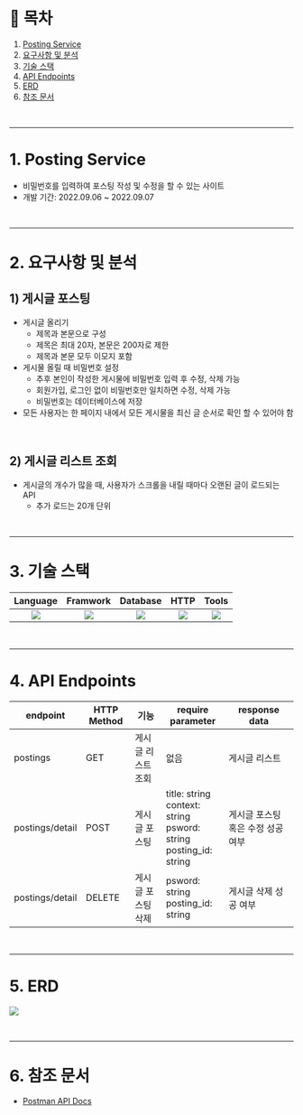 # 📎 목차

1. [Posting Service](#-Posting-Service)
2. [요구사항 및 분석](#-요구사항-및-분석)
4. [기술 스택](#-기술-스택)
5. [API Endpoints](#-api-endpoints)
6. [ERD](#-erd)
7. [참조 문서](#-참조-문서)

<br>

---

# 1. Posting Service
- 비밀번호를 입력하여 포스팅 작성 및 수정을 할 수 있는 사이트
- 개발 기간: 2022.09.06 ~ 2022.09.07

<br>

---


# 2. 요구사항 및 분석

## 1) 게시글 포스팅

- 게시글 올리기
    - 제목과 본문으로 구성
    - 제목은 최대 20자, 본문은 200자로 제한
    - 제목과 본문 모두 이모지 포함
- 게시물 올릴 때 비밀번호 설정
    - 추후 본인이 작성한 게시물에 비밀번호 입력 후 수정, 삭제 가능
    - 회원가입, 로그인 없이 비밀번호만 일치하면 수정, 삭제 가능
    - 비밀번호는 데이터베이스에 저장
- 모든 사용자는 한 페이지 내에서 모든 게시물을 최신 글 순서로 확인 할 수 있어야 함

<br>

## 2) 게시글 리스트 조회

- 게시글의 개수가 많을 때, 사용자가 스크롤을 내릴 때마다 오랜된 글이 로드되는 API
    - 추가 로드는 20개 단위


<br>

---



# 3. 기술 스택
Language | Framwork | Database | HTTP | Tools
| :----------------------------------------------------------------------------------------------------: | :----------------------------------------------------------------------------------------------------: | :--------------------------------------------------------------------------------------------------: | :----------------------------------------------------------------------------------------------------------: | :------------------------------------------------------------------------------------------------------: | 
| <img src="https://img.shields.io/badge/python-3776AB?style=for-the-badge&logo=python&logoColor=white"> | <img src="https://img.shields.io/badge/django-092E20?style=for-the-badge&logo=django&logoColor=white"> | <img src="https://img.shields.io/badge/mysql-4479A1?style=for-the-badge&logo=mysql&logoColor=white"> | <img src="https://img.shields.io/badge/postman-FF6C37?style=for-the-badge&logo=postman&logoColor=white"> | <img src="https://img.shields.io/badge/git-F05032?style=for-the-badge&logo=git&logoColor=white"> 


<br>

---

# 4. API Endpoints
| endpoint | HTTP Method | 기능   | require parameter                                                                                                   | response data |
|----------|-------------|------|---------------------------------------------------------------------------------------------------------------------|---------------|
| postings  | GET   | 게시글 리스트 조회 |  없음  | 게시글 리스트 |
| postings/detail  | POST     | 게시글 포스팅  | title: string <br/>context: string <br/> psword: string <br/> posting_id: string   | 게시글 포스팅 혹은 수정 성공 여부   |
| postings/detail  | DELETE   | 게시글 포스팅 삭제|  psword: string <br/> posting_id: string  | 게시글 삭제 성공 여부 |


<br>

---

# 5. ERD
![](https://user-images.githubusercontent.com/65996045/188551914-6d04a270-c673-4b26-bb8d-247821186172.png)

<br>

---

# 6. 참조 문서
- [Postman API Docs](https://documenter.getpostman.com/view/11682851/VUxVpPbo)


